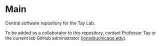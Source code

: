 # Main
Central software repository for the Tay Lab.

To be added as a collaborator to this repository, contact Professor Tay or the current lab GitHub administrator (jono@uchicago.edu).
